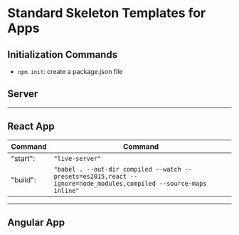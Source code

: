 # Standard Skeleton Templates for Apps

## Initialization Commands
- `npm init`: create a package.json file


## Server 

---

## React App

Command | Command
--------|---------
"start":| ```"live-server"```
"build":| ```"babel . --out-dir compiled --watch --presets=es2015,react --ignore=node_modules,compiled --source-maps inline"```


---

## Angular App